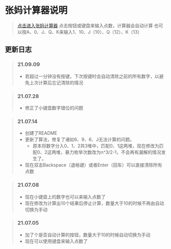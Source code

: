 # 张妈计算器说明
> [点击进入张妈计算器](https://evenwrong.github.io/SGS/张妈计算器.html)
> 点击按钮或键盘来输入点数，计算器会自动计算
> 也可以按A、0、J、Q、K来输入1、10、J（10）、Q（12）、K（13）

## 更新日志
> ### 21.09.09
> + 若超过一分钟没有按键，下次按键时会自动清除之前的所有数字，以避免上次计算后忘记清除的情况

> ### 21.07.28
> + 修正了小键盘数字错位的问题

> ### 21.07.14
> + 创建了README
> + 更新了算法，修复了诸如6、9、6、J无法计算的问题。
>   + 原本将数字分入0、1、2共3堆中，匹配0、1这两堆，现在修改为匹配0、2这两堆，暴力枚举次数改为n^3/2-1，不会再有漏解的情况发生了。
> + 现在双击Backspace（退格键）或者Enter（回车）可以直接清除所有点数

> ### 21.07.08
> + 现在小键盘上的数字也可以来输入点数了
> + 现在修改为计算出10个结果后停止计算，数量大于10的时候不再由自动切换为手动

> ### 21.07.05
> + 加了个是否自动计算的按钮，数量大于10的时候自动切换为手动
> + 现在可以使用键盘来输入点数了
